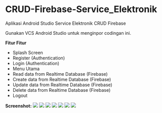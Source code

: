 # CRUD-Firebase-Service_Elektronik

Aplikasi Android Studio Service Elektronik CRUD Firebase 

Gunakan VCS Android Studio untuk menginpor codingan ini.

<b>Fitur Fitur</b>
<ul>
  <li>Splash Screen</li>
  <li>Register (Authentication)</li>
  <li>Login (Authentication)</li>
  <li>Menu Utama</li>
  <li>Read data from Realtime Database (Firebase)</li>
  <li>Create data from Realtime Database (Firebase)</li>
  <li>Update data from Realtime Database (Firebase)</li>
  <li>Delete data from Realtime Database (Firebase)</li>
  <li>Logout</li>
</ul>

<b>Screenshot:</b>
<img src='https://postimg.cc/JGz8q12V' />
<img src='https://postimg.cc/wyj2rG8v'/>
<img src='https://postimg.cc/jWFnsgnC'/>
<img src='https://postimg.cc/ZvKqp6dX'/>
<img src='https://postimg.cc/06sP7pgZ'/>
<img src='https://postimg.cc/cKX26Ydv'/>
<img src='https://postimg.cc/t1MkLzXN'/>
